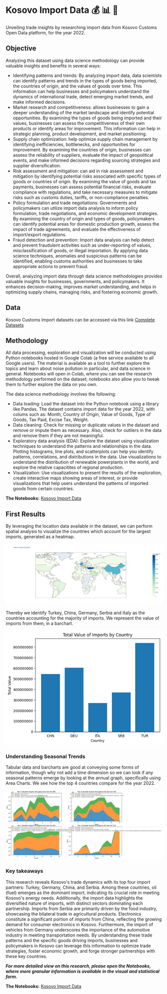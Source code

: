 # Kosovo Import Data :moneybag:  :bar_chart: 	:closed_book: 
Unveiling trade insights by researching import data from Kosovo Customs Open Data platform, for the year 2022.

## Objective

Analyzing this dataset using data science methodology can provide valuable insights and benefits in several ways:

- Identifying patterns and trends: By analyzing import data, data scientists can identify patterns and trends in the types of goods being imported, the countries of origin, and the values of goods over time. This information can help businesses and policymakers understand the dynamics of international trade, detect emerging market trends, and make informed decisions.
- Market research and competitiveness: allows businesses to gain a deeper understanding of the market landscape and identify potential opportunities. By examining the types of goods being imported and their values, businesses can assess the competitiveness of their own products or identify areas for improvement. This information can help in strategic planning, product development, and market positioning.
- Supply chain optimization: help optimize supply chain management by identifying inefficiencies, bottlenecks, and opportunities for improvement. By examining the countries of origin, businesses can assess the reliability of suppliers, evaluate the impact of geopolitical events, and make informed decisions regarding sourcing strategies and supplier diversification.
- Risk assessment and mitigation: can aid in risk assessment and mitigation by identifying potential risks associated with specific types of goods or countries of origin. By examining the value of goods and tax payments, businesses can assess potential financial risks, evaluate compliance with regulations, and take necessary measures to mitigate risks such as customs duties, tariffs, or non-compliance penalties.
- Policy formulation and trade negotiations: Governments and policymakers can utilize import data analysis to inform policy formulation, trade negotiations, and economic development strategies. By examining the country of origin and types of goods, policymakers can identify potential areas for domestic production growth, assess the impact of trade agreements, and evaluate the effectiveness of import/export regulations.
- Fraud detection and prevention: Import data analysis can help detect and prevent fraudulent activities such as under-reporting of values, misclassification of goods, or illegal importation. By applying data science techniques, anomalies and suspicious patterns can be identified, enabling customs authorities and businesses to take appropriate actions to prevent fraud.

Overall, analyzing import data through data science methodologies provides valuable insights for businesses, governments, and policymakers. It enhances decision-making, improves market understanding, and helps in optimizing supply chains, managing risks, and fostering economic growth.


## Data

Kosovo Customs Import datasets can be accessed via this link [Complete Datasets](https://dogana.rks-gov.net/per-doganen/statistikat-dhe-arritjet/bilanci-tregtare-bazuar-ne-tarife/)

## Methodology

All data processing, exploration and visualization will be conducted using Python notebooks hosted in Google Colab (a free service available to all Google users). The material is available as a tool to further explore the topics and learn about noise pollution in particular, and data science in general. Notebooks will open in Colab, where you can see the research methodology performed on the dataset; notebooks also allow you to tweak them to further explore the data on you own.

The data science methodology involves the following:

- Data loading: Load the dataset into the Python notebook using a library like Pandas. The dataset contains import data for the year 2022, with colums such as: Month, Country of Origin, Value of Goods, Type of Goods, Tax Paid, Excise Tax, Weight.
- Data cleaning: Check for missing or duplicate values in the dataset and remove or impute them as necessary. Also, check for outliers in the data and remove them if they are not meaningful.
- Exploratory data analysis (EDA): Explore the dataset using visualization techniques to understand the patterns and relationships in the data. Plotting histograms, line plots, and scatterplots can help you identify patterns, correlations, and distributions in the data. Use visualizations to understand the distribution of renewable powerplants in the world, and explore the relative capacitites of regional production.
- Visualization: Use visualizations to present the results of the exploration, create interactive maps showing areas of interest, or provide visualizations that help users understand the patterns of imported goods from certain countries.

**The Notebooks:** [Kosovo Import Data](https://github.com/sepse/Kosovo-Import-Data/blob/b5e847cac6f2c2b07eace28740cd7bbdef82c55f/exim_dogana_2022.ipynb)

## First Results

By leveraging the location data available in the dataset, we can perform spatial analysis to visualize the countries which account for the largest imports, generated as a heatmap.

![mapimport](https://github.com/sepse/Kosovo-Import-Data/blob/bd43efb2a9910a27d041f86d6fd746595766640e/Graphics/mapimport.png)

Thereby we identify Turkey, China, Germany, Serbia and Italy as the countries accounting for the majority of imports. We represent the value of imports from them, in a barchart.

![top5](https://github.com/sepse/Kosovo-Import-Data/blob/bd43efb2a9910a27d041f86d6fd746595766640e/Graphics/top5.png)

### Understanding Seasonal Trends

Tabular data and barcharts are good at conveying some forms of information, though why not add a time dimension so we can look if any seasonal patterns emerge by looking at the annual graph, specifically using Area Charts. We see how the top 4 countries compare for the year 2022.

![4chart](https://github.com/sepse/Kosovo-Import-Data/blob/3f8c2a9467c6b730adb63db517590c58f9c754e9/Graphics/4chart.png)

### Key takeaways
This research reveals Kosovo's trade dynamics with its top four import partners: Turkey, Germany, China, and Serbia. Among these countries, oil (fuel) emerges as the dominant import, indicating its crucial role in meeting Kosovo's energy needs. Additionally, the import data highlights the diversified nature of imports, with distinct sectors dominating each partnership. Imports from Serbia are primarily driven by the food industry, showcasing the bilateral trade in agricultural products. Electronics constitute a significant portion of imports from China, reflecting the growing demand for consumer electronics in Kosovo. Furthermore, the import of vehicles from Germany underscores the importance of the automotive industry in meeting transportation needs. By understanding these trade patterns and the specific goods driving imports, businesses and policymakers in Kosovo can leverage this information to optimize trade strategies, foster economic growth, and forge stronger partnerships with these key countries.


***For more detailed view on this research, please open the Notebooks, where more granular information is available in the visual and statistical form.***

**The Notebooks:** [Kosovo Import Data](https://github.com/sepse/Kosovo-Import-Data/blob/b5e847cac6f2c2b07eace28740cd7bbdef82c55f/exim_dogana_2022.ipynb)
